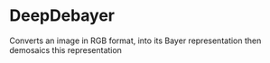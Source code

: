 # DeepDebayer
Converts an image in RGB format, into its Bayer representation then demosaics this representation
